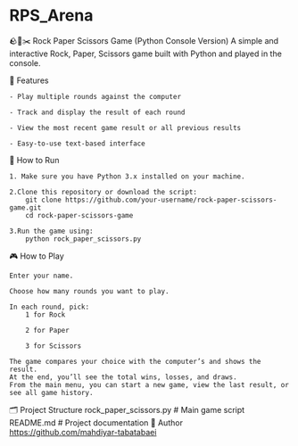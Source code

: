 # RPS_Arena
🪨📄✂️ Rock Paper Scissors Game (Python Console Version)
A simple and interactive Rock, Paper, Scissors game built with Python and played in the console.

📌 Features

	- Play multiple rounds against the computer
 
	- Track and display the result of each round
 
	- View the most recent game result or all previous results
 
	- Easy-to-use text-based interface

🚀 How to Run

	1. Make sure you have Python 3.x installed on your machine.
 
	2.Clone this repository or download the script:
		git clone https://github.com/your-username/rock-paper-scissors-game.git
		cd rock-paper-scissors-game
  
	3.Run the game using:
		python rock_paper_scissors.py

🎮 How to Play

	Enter your name.
 
	Choose how many rounds you want to play.
 
	In each round, pick:
		1 for Rock
  
		2 for Paper
  
		3 for Scissors
  
	The game compares your choice with the computer’s and shows the result.
	At the end, you’ll see the total wins, losses, and draws.
	From the main menu, you can start a new game, view the last result, or see all game history.

🗂️ Project Structure
	rock_paper_scissors.py     # Main game script
	README.md                  # Project documentation
👤 Author
	https://github.com/mahdiyar-tabatabaei
